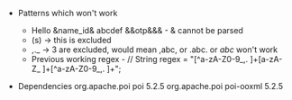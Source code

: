 * Patterns which won't work
    * Hello &name_id& abcdef &&otp&&& - & cannot be parsed
    * (s) -> this is excluded
    * ,._ -> 3 are excluded, would mean ,abc, or .abc. or _abc_ won't work
    *  Previous working regex - // String regex = "[^a-zA-Z0-9_,. ]+[a-zA-Z_ ]+[^a-zA-Z0-9_,. ]+";

* Dependencies
  <dependency>
  <groupId>org.apache.poi</groupId>
  <artifactId>poi</artifactId>
  <version>5.2.5</version>
  </dependency>
  <dependency>
  <groupId>org.apache.poi</groupId>
  <artifactId>poi-ooxml</artifactId>
  <version>5.2.5</version>
  </dependency>

